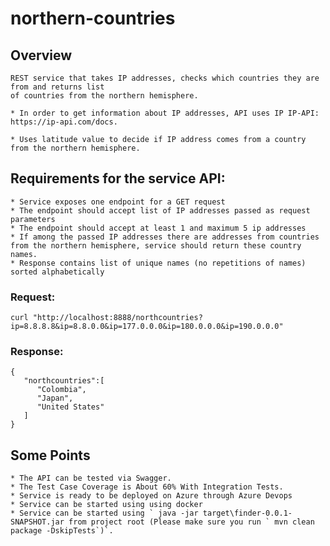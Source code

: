 # northern-countries

## Overview

	REST service that takes IP addresses, checks which countries they are from and returns list
	of countries from the northern hemisphere. 

	* In order to get information about IP addresses, API uses IP IP-API: https://ip-api.com/docs.
		
	* Uses latitude value to decide if IP address comes from a country from the northern hemisphere.

## Requirements for the service API:

	* Service exposes one endpoint for a GET request
	* The endpoint should accept list of IP addresses passed as request parameters
	* The endpoint should accept at least 1 and maximum 5 ip addresses
	* If among the passed IP addresses there are addresses from countries from the northern hemisphere, service should return these country names.
	* Response contains list of unique names (no repetitions of names) sorted alphabetically

### Request:
	
	curl "http://localhost:8888/northcountries?ip=8.8.8.8&ip=8.8.0.0&ip=177.0.0.0&ip=180.0.0.0&ip=190.0.0.0"

### Response: 

	{  
	   "northcountries":[  
	      "Colombia",
	      "Japan",
	      "United States"
	   ]
	}


## Some Points

	* The API can be tested via Swagger.
	* The Test Case Coverage is About 60% With Integration Tests.
	* Service is ready to be deployed on Azure through Azure Devops
	* Service can be started using using docker
	* Service can be started using ` java -jar target\finder-0.0.1-SNAPSHOT.jar from project root (Please make sure you run ` mvn clean package -DskipTests`)`.
	
